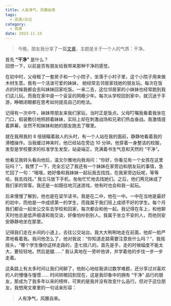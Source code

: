 ```yaml
---
title: 人有净气，风雅自来
tags:
  - 资源/日记
category:
  - 资源
date: 2023-11-19
---
```

> 今晚，朋友我分享了一篇[文章](https://mp.weixin.qq.com/s/ToaGHIP4wwXuksB79-uuWA "文章")，主题是关于一个人的气质：干净。

首先 **“干净”** 是什么？  
回想一下，以前是否有朋友给我带来那种干净的感觉。

在初中时，父母租了一套房子和一个小院子，坐落于小村子里，这个小院子用来做木材生意。我有一个活泼可爱的妹妹， 她经常去邻居家找她的朋友玩。每次在饭点的时候我都会去叫妹妹回家吃饭。一来二去，这位邻居家的小妹妹也经常跑到我们这儿玩。而我在家中是一个妥妥的网瘾少年。每次从学校回到家中，就沉迷于手游，睁眼闭眼都在思考如何提高自己的枪法。

记得有一次中午，妹妹带朋友来我们家玩，当时正是饭点。父母叮嘱我看着我坐在门口，假装敷衍地照顾着妹妹，实际上却在刺激战场和兄弟们热血奋战。我激情搓着屏幕，全然不知妹妹和她的朋友跑去了哪里。

就在我用我的 8 倍镜瞄着敌人的头时，有一个人站在我的面前，静静地看着我的滑稽操作。当我缓过神来时，他已经站在旁边 10 分钟。他穿着一身整洁的校服，发型是学校要求的标准学生发型，站姿端正，充满着书生气息和天然的 “干净”。

他看见我转头看向他后，温文尔雅地向我询问：“你好，你看见有一个女孩在这里玩吗？”。我愣了一下，完全忘记了我还有一个妹妹在家旁边和朋友玩的事情，急忙回了一句：“哦哦，她好像和我妹妹一起玩我去找找，在我家旁边玩呢，等等哈，我去找找。” 我立马放下手机，匆匆忙忙地去找她们。之后，他们两兄妹成了我们家的常客。我还是一如既往地沉迷游戏，他有时也会和我一起玩。

后来慢慢了解到，他也是在梁华读书，我是在二中，他在一中。一中在当地是最好的初中，而他是一中成绩第一的学生，而我属于我们班上成绩不好的学生。每个月我们都会一起坐公交车去学校和回家，每次都会和他一起。我记得在车上，和他聊天时他总是低声细语和我交谈，好像怕吵到别人。我属于坐立不安的人，而他则安安静静地坐在那里。

记得我们走在乡间的小道上，去往公交站台。我大大咧咧地走在前面，他却一脸严肃地看着我。我问他怎么了，他对我说：“你知道走路需要注意些什么吗？”，我摇摇头，“哪个学生像你这样走路的，歪七扭八的。首先是手，走的时候幅度不能太大，要轻轻地。然后是腿……” 我认真地在一旁听他讲，并学着他的步伐一步一步走着。

这条路上有太多时间让我们闲聊了，他耐心地给我讲过数学难题，还分享过对喜欢的人的懵懂与憧憬…… 时间转眼回到现在，这是我印象中的拥有 “干净” 品行的朋友，那成为了我多年以来的榜样，可笑的是我并没有改变什么品行。但对于这位朋友，我想用文章里的一句话来形容：

> **人有净气，风雅自来。**